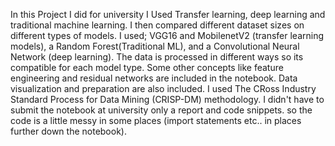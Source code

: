 In this Project I did for university I Used Transfer learning, deep learning and traditional machine learning. I then compared different dataset sizes on different types of models. I used; VGG16 and MobilenetV2 (transfer learning models), a Random Forest(Traditional ML), and a Convolutional Neural Network (deep learning). The data is processed in different ways so its compatible for each model type. Some other concepts like feature engineering and residual networks are included in the notebook. Data visualization and preparation are also included. I used The CRoss Industry Standard Process for Data Mining (CRISP-DM) methodology. I didn't have to submit the notebook at university only a report and code snippets. so the code is a little messy in some places (import statements etc.. in places further down the notebook). 

